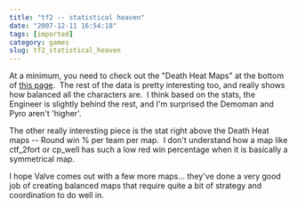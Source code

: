 ```yaml
---
title: "tf2 -- statistical heaven"
date: "2007-12-11 16:54:18"
tags: [imported]
category: games
slug: tf2_statistical_heaven
---
```

	
At a minimum, you need to check out the "Death Heat Maps" at the bottom of <a href="http://www.steampowered.com/status/tf2/tf2_stats.php">this page</a>.  The rest of the data is pretty interesting too, and really shows how balanced all the characters are.  I think based on the stats, the Engineer is slightly behind the rest, and I'm surprised the Demoman and Pyro aren't 'higher'.

The other really interesting piece is the stat right above the Death Heat maps -- Round win % per team per map.  I don't understand how a map like ctf_2fort or cp_well has such a low red win percentage when it is basically a symmetrical map.

I hope Valve comes out with a few more maps... they've done a very good job of creating balanced maps that require quite a bit of strategy and coordination to do well in.
